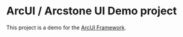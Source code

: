 # ArcUI / Arcstone UI Demo project

This project is a demo for the [ArcUI Framework](https://github.com/ArcstoneGames/ArcUI).
